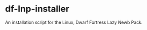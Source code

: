 df-lnp-installer
================

An installation script for the Linux, Dwarf Fortress Lazy Newb Pack.
